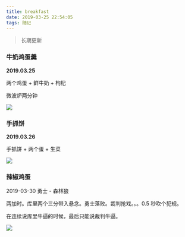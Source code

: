 ```yaml
---
title: breakfast
date: 2019-03-25 22:54:05
tags: 随记
---
```


> 长期更新

### 牛奶鸡蛋羹

**2019.03.25**

两个鸡蛋 + 鲜牛奶 + 枸杞 

微波炉两分钟


![](https://beer-1256523277.cos.ap-shanghai.myqcloud.com/beer/blog/breakfast/breakfast_20190325.jpeg
)


<!--more-->


### 手抓饼

**2019.03.26**

手抓饼  + 两个蛋  + 生菜

![](https://beer-1256523277.cos.ap-shanghai.myqcloud.com/beer/blog/breakfast/breakfast_20190326.jpeg
)

### 辣椒鸡蛋

2019-03-30 勇士 - 森林狼

两加时。库里两个三分带入悬念。勇士落败。裁判抢戏。。。0.5 秒吹个犯规。


在连续说库里牛逼的时候，最后只能说裁判牛逼。

![](https://beer-1256523277.cos.ap-shanghai.myqcloud.com/beer/blog/breakfast_20190330.jpg
)